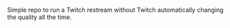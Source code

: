 Simple repo to run a Twitch restream without Twitch automatically changing the quality all the time.
